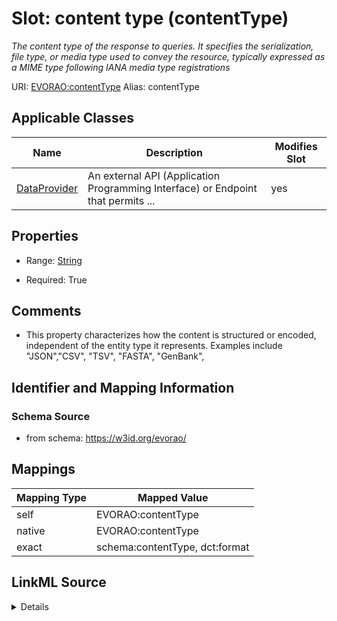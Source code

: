 

# Slot: content type (contentType) 


_The content type of the response to queries. It specifies the serialization, file type, or media type used to convey the resource, typically expressed as a MIME type following IANA media type registrations_





URI: [EVORAO:contentType](https://w3id.org/evorao/contentType)
Alias: contentType

<!-- no inheritance hierarchy -->





## Applicable Classes

| Name | Description | Modifies Slot |
| --- | --- | --- |
| [DataProvider](DataProvider.md) | An external API (Application Programming Interface) or Endpoint that permits ... |  yes  |







## Properties

* Range: [String](String.md)

* Required: True





## Comments

* This property characterizes how the content is structured or encoded, independent of the entity type it represents. Examples include "JSON","CSV", "TSV", "FASTA", "GenBank",

## Identifier and Mapping Information







### Schema Source


* from schema: https://w3id.org/evorao/




## Mappings

| Mapping Type | Mapped Value |
| ---  | ---  |
| self | EVORAO:contentType |
| native | EVORAO:contentType |
| exact | schema:contentType, dct:format |




## LinkML Source

<details>
```yaml
name: contentType
description: The content type of the response to queries. It specifies the serialization,
  file type, or media type used to convey the resource, typically expressed as a MIME
  type following IANA media type registrations
title: content type
comments:
- This property characterizes how the content is structured or encoded, independent
  of the entity type it represents. Examples include "JSON","CSV", "TSV", "FASTA",
  "GenBank",
from_schema: https://w3id.org/evorao/
exact_mappings:
- schema:contentType
- dct:format
rank: 1000
ifabsent: string(application/json)
alias: contentType
domain_of:
- DataProvider
range: string
required: true
multivalued: false

```
</details>